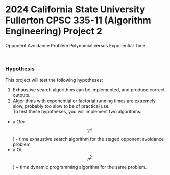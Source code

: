 # 2024 California State University Fullerton CPSC 335-11 (Algorithm Engineering) Project 2

Opponent Avoidance Problem
Polynomial versus Exponential Time

<br>

### Hypothesis
This project will test the following hypotheses:
1. Exhaustive search algorithms can be implemented, and produce correct outputs.
2. Algorithms with exponential or factorial running times are extremely slow, probably too
slow to be of practical use. <br>
To test these hypotheses, you will implement two algorithms:
*  a 𝑂(𝑛. $$2^𝑛$$) - time exhaustive search algorithm for the staged opponent avoidance
problem
*  a O($$𝑛^2$$) − time dynamic programming algorithm for the same problem.
